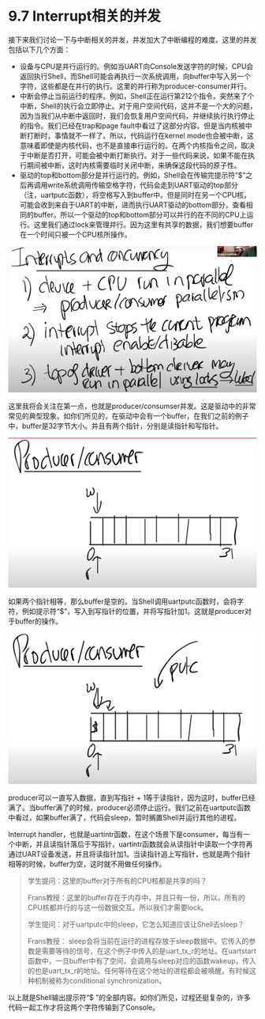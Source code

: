 # 9.7 Interrupt相关的并发

接下来我们讨论一下与中断相关的并发，并发加大了中断编程的难度。这里的并发包括以下几个方面：

* 设备与CPU是并行运行的。例如当UART向Console发送字符的时候，CPU会返回执行Shell，而Shell可能会再执行一次系统调用，向buffer中写入另一个字符，这些都是在并行的执行。这里的并行称为producer-consumer并行。
* 中断会停止当前运行的程序。例如，Shell正在运行第212个指令，突然来了个中断，Shell的执行会立即停止。对于用户空间代码，这并不是一个大的问题，因为当我们从中断中返回时，我们会恢复用户空间代码，并继续执行执行停止的指令。我们已经在trap和page fault中看过了这部分内容。但是当内核被中断打断时，事情就不一样了。所以，代码运行在kernel mode也会被中断，这意味着即使是内核代码，也不是直接串行运行的。在两个内核指令之间，取决于中断是否打开，可能会被中断打断执行。对于一些代码来说，如果不能在执行期间被中断，这时内核需要临时关闭中断，来确保这段代码的原子性。
* 驱动的top和bottom部分是并行运行的。例如，Shell会在传输完提示符“$”之后再调用write系统调用传输空格字符，代码会走到UART驱动的top部分（注，uartputc函数），将空格写入到buffer中。但是同时在另一个CPU核，可能会收到来自于UART的中断，进而执行UART驱动的bottom部分，查看相同的buffer。所以一个驱动的top和bottom部分可以并行的在不同的CPU上运行。这里我们通过lock来管理并行。因为这里有共享的数据，我们想要buffer在一个时间只被一个CPU核所操作。 

![](../.gitbook/assets/image%20%28408%29.png)

这里我将会关注在第一点，也就是producer/consumser并发。这是驱动中的非常常见的典型现象。如你们所见的，在驱动中会有一个buffer，在我们之前的例子中，buffer是32字节大小。并且有两个指针，分别是读指针和写指针。

![](../.gitbook/assets/image%20%28368%29.png)

如果两个指针相等，那么buffer是空的。当Shell调用uartputc函数时，会将字符，例如提示符“$”，写入到写指针的位置，并将写指针加1。这就是producer对于buffer的操作。

![](../.gitbook/assets/image%20%28392%29.png)

producer可以一直写入数据，直到写指针 + 1等于读指针，因为这时，buffer已经满了。当buffer满了的时候，producer必须停止运行。我们之前在uartputc函数中看过，如果buffer满了，代码会sleep，暂时搁置Shell并运行其他的进程。

Interrupt handler，也就是uartintr函数，在这个场景下是consumer，每当有一个中断，并且读指针落后于写指针，uartintr函数就会从读指针中读取一个字符再通过UART设备发送，并且将读指针加1。当读指针追上写指针，也就是两个指针相等的时候，buffer为空，这时就不用做任何操作。

> 学生提问：这里的buffer对于所有的CPU核都是共享的吗？
>
> Frans教授：这里的buffer存在于内存中，并且只有一份，所以，所有的CPU核都并行的与这一份数据交互。所以我们才需要lock。
>
> 学生提问：对于uartputc中的sleep，它怎么知道应该让Shell去sleep？
>
> Frans教授： sleep会将当前在运行的进程存放于sleep数据中。它传入的参数是需要等待的信号，在这个例子中传入的是uart\_tx\_r的地址。在uartstart函数中，一旦buffer中有了空间，会调用与sleep对应的函数wakeup，传入的也是uart\_tx\_r的地址。任何等待在这个地址的进程都会被唤醒。有时候这种机制被称为conditional synchronization。

以上就是Shell输出提示符“$ ”的全部内容。如你们所见，过程还挺复杂的，许多代码一起工作才将这两个字符传输到了Console。

